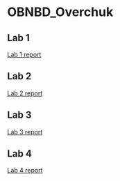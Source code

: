 # OBNBD_Overchuk

## Lab 1

[Lab 1 report](./lab1/lab1.md)

## Lab 2

[Lab 2 report](./lab2/lab2.md)


## Lab 3

[Lab 3 report](https://gitlab.com/nb31/obnbd/-/blob/main/lab3.md?ref_type=heads)


## Lab 4

[Lab 4 report](./lab4/lab4_report.md)
